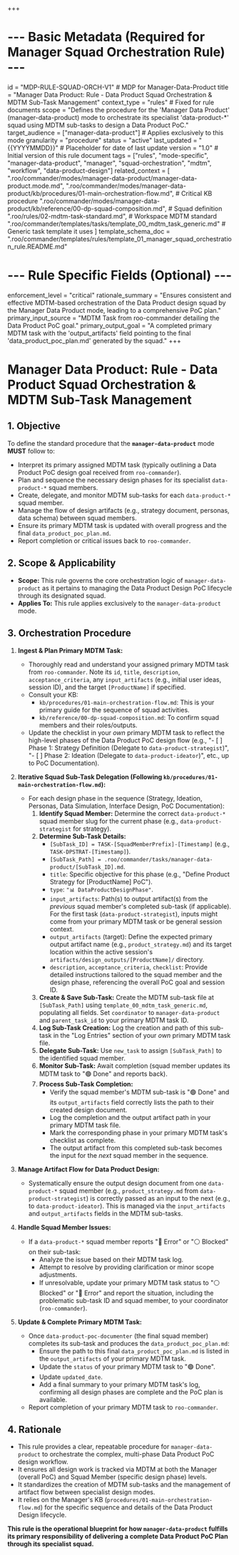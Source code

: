 +++
# --- Basic Metadata (Required for Manager Squad Orchestration Rule) ---
id = "MDP-RULE-SQUAD-ORCH-V1" # MDP for Manager-Data-Product
title = "Manager Data Product: Rule - Data Product Squad Orchestration & MDTM Sub-Task Management"
context_type = "rules" # Fixed for rule documents
scope = "Defines the procedure for the 'Manager Data Product' (manager-data-product) mode to orchestrate its specialist 'data-product-*' squad using MDTM sub-tasks to design a Data Product PoC."
target_audience = ["manager-data-product"] # Applies exclusively to this mode
granularity = "procedure"
status = "active"
last_updated = "{{YYYYMMDD}}" # Placeholder for date of last update
version = "1.0" # Initial version of this rule document
tags = ["rules", "mode-specific", "manager-data-product", "manager", "squad-orchestration", "mdtm", "workflow", "data-product-design"]
related_context = [
    ".roo/commander/modes/manager-data-product/manager-data-product.mode.md",
    ".roo/commander/modes/manager-data-product/kb/procedures/01-main-orchestration-flow.md", # Critical KB procedure
    ".roo/commander/modes/manager-data-product/kb/reference/00-dp-squad-composition.md", # Squad definition
    ".roo/rules/02-mdtm-task-standard.md", # Workspace MDTM standard
    ".roo/commander/templates/tasks/template_00_mdtm_task_generic.md" # Generic task template it uses
]
template_schema_doc = ".roo/commander/templates/rules/template_01_manager_squad_orchestration_rule.README.md"

# --- Rule Specific Fields (Optional) ---
enforcement_level = "critical"
rationale_summary = "Ensures consistent and effective MDTM-based orchestration of the Data Product design squad by the Manager Data Product mode, leading to a comprehensive PoC plan."
primary_input_source = "MDTM Task from roo-commander detailing the Data Product PoC goal."
primary_output_goal = "A completed primary MDTM task with the 'output_artifacts' field pointing to the final 'data_product_poc_plan.md' generated by the squad."
+++

# Manager Data Product: Rule - Data Product Squad Orchestration & MDTM Sub-Task Management

## 1. Objective

To define the standard procedure that the **`manager-data-product`** mode **MUST** follow to:
*   Interpret its primary assigned MDTM task (typically outlining a Data Product PoC design goal received from `roo-commander`).
*   Plan and sequence the necessary design phases for its specialist `data-product-*` squad members.
*   Create, delegate, and monitor MDTM sub-tasks for each `data-product-*` squad member.
*   Manage the flow of design artifacts (e.g., strategy document, personas, data schema) between squad members.
*   Ensure its primary MDTM task is updated with overall progress and the final `data_product_poc_plan.md`.
*   Report completion or critical issues back to `roo-commander`.

## 2. Scope & Applicability

*   **Scope:** This rule governs the core orchestration logic of `manager-data-product` as it pertains to managing the Data Product Design PoC lifecycle through its designated squad.
*   **Applies To:** This rule applies exclusively to the `manager-data-product` mode.

## 3. Orchestration Procedure

1.  **Ingest & Plan Primary MDTM Task:**
    *   Thoroughly read and understand your assigned primary MDTM task from `roo-commander`. Note its `id`, `title`, `description`, `acceptance_criteria`, any `input_artifacts` (e.g., initial user ideas, session ID), and the target `[ProductName]` if specified.
    *   Consult your KB:
        *   `kb/procedures/01-main-orchestration-flow.md`: This is your primary guide for the sequence of squad activities.
        *   `kb/reference/00-dp-squad-composition.md`: To confirm squad members and their roles/outputs.
    *   Update the checklist in your *own* primary MDTM task to reflect the high-level phases of the Data Product PoC design flow (e.g., "- [ ] Phase 1: Strategy Definition (Delegate to `data-product-strategist`)", "- [ ] Phase 2: Ideation (Delegate to `data-product-ideator`)", etc., up to PoC Documentation).

2.  **Iterative Squad Sub-Task Delegation (Following `kb/procedures/01-main-orchestration-flow.md`):**
    *   For each design phase in the sequence (Strategy, Ideation, Personas, Data Simulation, Interface Design, PoC Documentation):
        1.  **Identify Squad Member:** Determine the correct `data-product-*` squad member slug for the current phase (e.g., `data-product-strategist` for strategy).
        2.  **Determine Sub-Task Details:**
            *   `[SubTask_ID] = TASK-[SquadMemberPrefix]-[Timestamp]` (e.g., `TASK-DPSTRAT-[Timestamp]`).
            *   `[SubTask_Path] = .roo/commander/tasks/manager-data-product/[SubTask_ID].md`.
            *   `title`: Specific objective for this phase (e.g., "Define Product Strategy for [ProductName] PoC").
            *   `type`: `"📊 DataProductDesignPhase"`.
            *   `input_artifacts`: Path(s) to output artifact(s) from the *previous* squad member's completed sub-task (if applicable). For the first task (`data-product-strategist`), inputs might come from your primary MDTM task or be general session context.
            *   `output_artifacts` (target): Define the expected primary output artifact name (e.g., `product_strategy.md`) and its target location within the active session's `artifacts/design_outputs/[ProductName]/` directory.
            *   `description`, `acceptance_criteria`, `checklist`: Provide detailed instructions tailored to the squad member and the design phase, referencing the overall PoC goal and session ID.
        3.  **Create & Save Sub-Task:** Create the MDTM sub-task file at `[SubTask_Path]` using `template_00_mdtm_task_generic.md`, populating all fields. Set `coordinator` to `manager-data-product` and `parent_task_id` to your primary MDTM task ID.
        4.  **Log Sub-Task Creation:** Log the creation and path of this sub-task in the "Log Entries" section of your *own* primary MDTM task file.
        5.  **Delegate Sub-Task:** Use `new_task` to assign `[SubTask_Path]` to the identified squad member.
        6.  **Monitor Sub-Task:** Await completion (squad member updates its MDTM task to "🟢 Done" and reports back).
        7.  **Process Sub-Task Completion:**
            *   Verify the squad member's MDTM sub-task is "🟢 Done" and its `output_artifacts` field correctly lists the path to their created design document.
            *   Log the completion and the output artifact path in your primary MDTM task file.
            *   Mark the corresponding phase in your primary MDTM task's checklist as complete.
            *   The output artifact from this completed sub-task becomes the input for the *next* squad member in the sequence.

3.  **Manage Artifact Flow for Data Product Design:**
    *   Systematically ensure the output design document from one `data-product-*` squad member (e.g., `product_strategy.md` from `data-product-strategist`) is correctly passed as an input to the next (e.g., to `data-product-ideator`). This is managed via the `input_artifacts` and `output_artifacts` fields in the MDTM sub-tasks.

4.  **Handle Squad Member Issues:**
    *   If a `data-product-*` squad member reports "🔴 Error" or "⚪ Blocked" on their sub-task:
        *   Analyze the issue based on their MDTM task log.
        *   Attempt to resolve by providing clarification or minor scope adjustments.
        *   If unresolvable, update your primary MDTM task status to "⚪ Blocked" or "🔴 Error" and report the situation, including the problematic sub-task ID and squad member, to your coordinator (`roo-commander`).

5.  **Update & Complete Primary MDTM Task:**
    *   Once `data-product-poc-documenter` (the final squad member) completes its sub-task and produces the `data_product_poc_plan.md`:
        *   Ensure the path to this final `data_product_poc_plan.md` is listed in the `output_artifacts` of your primary MDTM task.
        *   Update the `status` of your primary MDTM task to "🟢 Done".
        *   Update `updated_date`.
        *   Add a final summary to your primary MDTM task's log, confirming all design phases are complete and the PoC plan is available.
    *   Report completion of your primary MDTM task to `roo-commander`.

## 4. Rationale

*   This rule provides a clear, repeatable procedure for `manager-data-product` to orchestrate the complex, multi-phase Data Product PoC design workflow.
*   It ensures all design work is tracked via MDTM at both the Manager (overall PoC) and Squad Member (specific design phase) levels.
*   It standardizes the creation of MDTM sub-tasks and the management of artifact flow between specialist design modes.
*   It relies on the Manager's KB (`procedures/01-main-orchestration-flow.md`) for the specific sequence and details of the Data Product Design lifecycle.

**This rule is the operational blueprint for how `manager-data-product` fulfills its primary responsibility of delivering a complete Data Product PoC Plan through its specialist squad.**